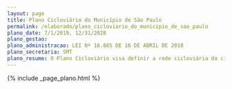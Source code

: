 ```yaml
---
layout: page
title: Plano Cicloviário do Município de São Paulo
permalink: /elaborado/plano_cicloviario_do_municipio_de_sao_paulo
plano_date: 7/1/2019, 12/31/2028
plano_gestao: 
plano_administracao: LEI Nº 16.885 DE 16 DE ABRIL DE 2018
plano_secretaria: SMT
plano_resume: O Plano Cicloviário visa definir a rede cicloviária da cidade e seus elementos de apoio, orientado para a estruturação de um sistema integrado. Visa promover a intermodalidade e a conexão com os principais equipamentos de transportes públicos, garantir a segurança do uso da bicicleta na malha viária da cidade e promover ações que incentivem o uso do modal de modo a expandi-lo e consolidá-lo na estrutura viária.
---
```

<div>
{% include _page_plano.html %}
</div>
